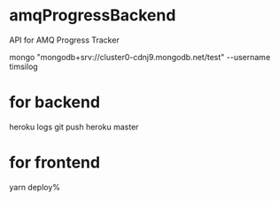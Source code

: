 # amqProgressBackend
API for AMQ Progress Tracker

mongo "mongodb+srv://cluster0-cdnj9.mongodb.net/test"  --username timsilog


# for backend
heroku logs
git push heroku master

# for frontend
yarn deploy%

